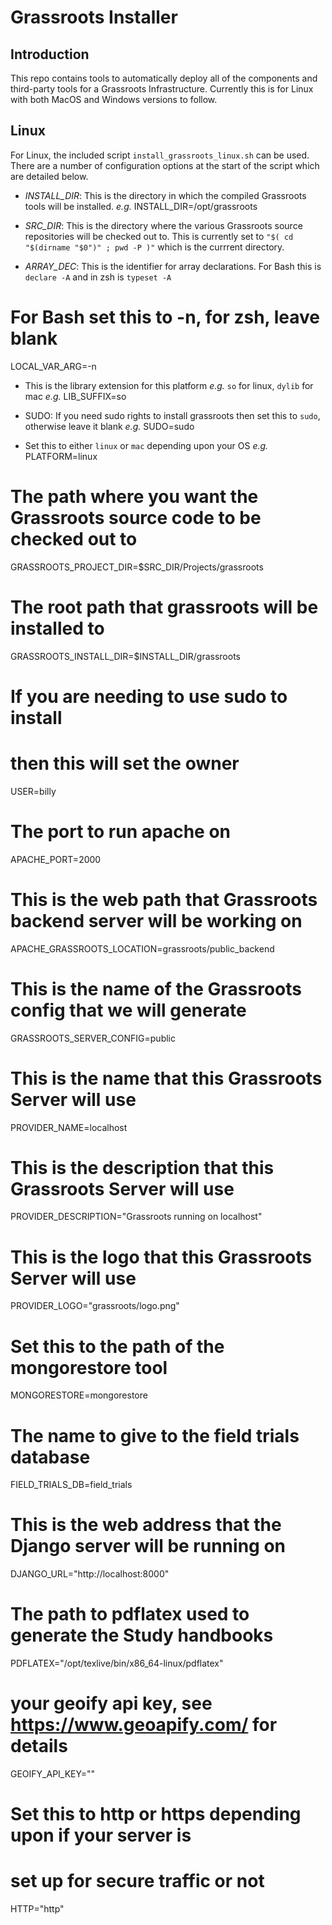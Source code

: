 # Grassroots Installer

## Introduction

This repo contains tools to automatically deploy all of the components and third-party tools for a Grassroots Infrastructure. Currently this is for Linux with both MacOS and Windows versions to follow.


## Linux

For Linux, the included script `install_grassroots_linux.sh` can be used. 
There are a number of configuration options at the start of the script which are detailed below.


 * *INSTALL_DIR*: This is the directory in which the compiled Grassroots tools will be installed. 
 	_e.g._ INSTALL_DIR=/opt/grassroots
	
 * *SRC_DIR*: This is the directory where the various Grassroots source repositories will be checked out to. 
 This is currently set to `"$( cd "$(dirname "$0")" ; pwd -P )"` which is the currrent directory.

 * *ARRAY_DEC*: This is the identifier for array declarations. For Bash this is `declare -A` and in zsh is `typeset -A` 
 
 
# For Bash set this to -n, for zsh, leave blank
LOCAL_VAR_ARG=-n

 * This is the library extension for this platform _e.g._ `so` for linux, `dylib` for mac
 _e.g._ LIB_SUFFIX=so

 * SUDO: If you need sudo rights to install grassroots then set this to `sudo`, otherwise leave it blank
 _e.g._ SUDO=sudo

 * Set this to either `linux` or `mac` depending upon your OS
 _e.g._ PLATFORM=linux

# The path where you want the Grassroots source code to be checked out to
GRASSROOTS_PROJECT_DIR=$SRC_DIR/Projects/grassroots


# The root path that grassroots will be installed to
GRASSROOTS_INSTALL_DIR=$INSTALL_DIR/grassroots


# If you are needing to use sudo to install
# then this will set the owner
USER=billy


# The port to run apache on
APACHE_PORT=2000

# This is the web path that Grassroots backend server will be working on
APACHE_GRASSROOTS_LOCATION=grassroots/public_backend

# This is the name of the Grassroots config that we will generate
GRASSROOTS_SERVER_CONFIG=public

# This is the name that this Grassroots Server will use
PROVIDER_NAME=localhost

# This is the description that this Grassroots Server will use
PROVIDER_DESCRIPTION="Grassroots running on localhost"

# This is the logo that this Grassroots Server will use
PROVIDER_LOGO="grassroots/logo.png"

# Set this to the path of the mongorestore tool
MONGORESTORE=mongorestore

# The name to give to the field trials database
FIELD_TRIALS_DB=field_trials


# This is the web address that the Django server will be running on
DJANGO_URL="http://localhost:8000"


# The path to pdflatex used to generate the Study handbooks
PDFLATEX="/opt/texlive/bin/x86_64-linux/pdflatex"


# your geoify api key, see https://www.geoapify.com/ for details
GEOIFY_API_KEY=""


# Set this to http or https depending upon if your server is
# set up for secure traffic or not
HTTP="http"

